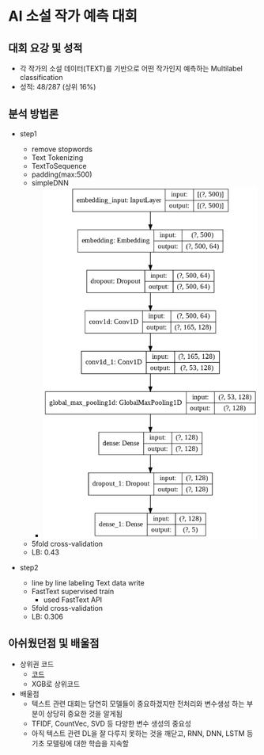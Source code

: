# AI 소설 작가 예측 대회

## 대회 요강 및 성적
- 각 작가의 소설 데이터(TEXT)를 기반으로 어떤 작가인지 예측하는 Multilabel classification
- 성적: 48/287 (상위 16%)


## 분석 방법론
    
- step1
    - remove stopwords  
    - Text Tokenizing
    - TextToSequence
    - padding(max:500)
    - simpleDNN
        - <img src = './image/dnn_model.png'> 
    - 5fold cross-validation
    - LB: 0.43
    
- step2
    - line by line labeling Text data write
    - FastText supervised train
        - used FastText API
    - 5fold cross-validation
    - LB: 0.306
    
    
    
## 아쉬웠던점 및 배울점
- 상위권 코드
    - [코드]('https://dacon.io/competitions/official/235670/codeshare/1894?page=1&dtype=recent&ptype=pub')
    - XGB로 상위코드
- 배울점
    - 텍스트 관련 대회는 당연히 모델들이 중요하겠지만 전처리와 변수생성 하는 부분이 상당히 중요한 것을 알게됨
    - TFIDF, CountVec, SVD 등 다양한 변수 생성의 중요성
    - 아직 텍스트 관련 DL을 잘 다루지 못하는 것을 깨닫고, RNN, DNN, LSTM 등 기초 모델링에 대한 학습을 지속할 
